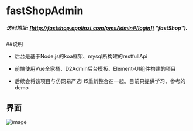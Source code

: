 # fastShopAdmin

##### 访问地址: [http://fastshop.applinzi.com/pmsAdmin#/login]( "fastShop"). 

##说明

* 后台是基于Node.js的koa框架、mysql所构建的restfullApi

* 前端使用Vue全家桶、D2Admin后台模板、Element-UI组件构建的项目

* 后续会将该项目与仿网易严选H5重新整合在一起。目前只提供学习、参考的demo

## 界面

![image](https://raw.githubusercontent.com/eshengsky/iBlog2/master/public/images/preview1.png)
